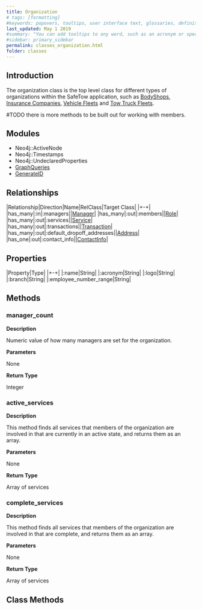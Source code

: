 ```yaml
---
title: Organization
# tags: [formatting]
#keywords: popovers, tooltips, user interface text, glossaries, definitions
last_updated: May 1 2019
#summary: "You can add tooltips to any word, such as an acronym or specialized term. Tooltips work well for glossary definitions, because you don't have to keep repeating the definition, nor do you assume the reader already knows the word's meaning."
#sidebar: primary_sidebar
permalink: classes_organization.html
folder: classes
---
```


## Introduction

The organization class is the top level class for different types of organizations within the SafeTow application, such as [BodyShops](/classes_body_shop), [Insurance Companies](/classes_insurance_company), [Vehicle Fleets](/classes_vehicle_fleet) and [Tow Truck Fleets](/classes_tow_truck_fleet).

\#TODO there is more methods to be built out for working with members.

## Modules

* Neo4j::ActiveNode
* Neo4j::Timestamps
* Neo4j::UndeclaredProperties
* [GraphQueries](/modules_graph_queries.html)
* [GenerateID](/modules_graph_queries.html)

## Relationships

|Relationship|Direction|Name|RelClass|Target Class|
|+-+|
|has_many|:in|:managers||[Manager](/classes_manager)|
|has_many|:out|:members||[Role](/classes_role)|
|has_many|:out|:services||[Service](/classes_service)|
|has_many|:out|:transactions||[Transaction](/classes_transaction)|
|has_many|:out|:default_dropoff_addresses||[Address](/classes_address)|
|has_one|:out|:contact_info||[ContactInfo](/classes_contact_info)|

## Properties

|Property|Type|
|+-+|
|:name|String|
|:acronym|String|
|:logo|String|
|:branch|String|
|:employee_number_range|String|

## Methods

### manager_count

__Description__

Numeric value of how many managers are set for the organization.

__Parameters__

None

__Return Type__

Integer

### active_services

__Description__

This method finds all services that members of the organization are involved in that are currently in an active state, and returns them as an array.

__Parameters__

None

__Return Type__

Array of services

### complete_services

__Description__

This method finds all services that members of the organization are involved in that are complete, and returns them as an array.

__Parameters__

None

__Return Type__

Array of services

## Class Methods
